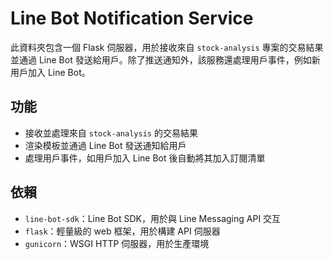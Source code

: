 # Line Bot Notification Service

此資料夾包含一個 Flask 伺服器，用於接收來自 `stock-analysis` 專案的交易結果並通過 Line Bot 發送給用戶。除了推送通知外，該服務還處理用戶事件，例如新用戶加入 Line Bot。

## 功能
- 接收並處理來自 `stock-analysis` 的交易結果
- 渲染模板並通過 Line Bot 發送通知給用戶
- 處理用戶事件，如用戶加入 Line Bot 後自動將其加入訂閱清單

## 依賴
- `line-bot-sdk`：Line Bot SDK，用於與 Line Messaging API 交互
- `flask`：輕量級的 web 框架，用於構建 API 伺服器
- `gunicorn`：WSGI HTTP 伺服器，用於生產環境
